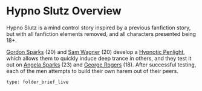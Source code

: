 # Hypno Slutz Overview

Hypno Slutz is a mind control story inspired by a previous fanfiction story, but with all fanfiction elements removed, and all characters presented being 18+.

[Gordon Sparks](Hypno%20Slutz/Characters/Gordon%20Sparks.md) (20) and [Sam Wagner](Hypno%20Slutz/Characters/Sam%20Wagner.md) (20) develop a [Hypnotic Penlight](Hypnotic%20Penlight), which allows them to quickly induce deep trance in others, and they test it out on [Angela Sparks](Hypno%20Slutz/Characters/Angela%20Sparks.md) (23) and [George Rogers](Hypno%20Slutz/Characters/George%20Rogers.md) (18). After successful testing, each of the men attempts to build their own harem out of their peers.

```ccard
type: folder_brief_live
```
 
